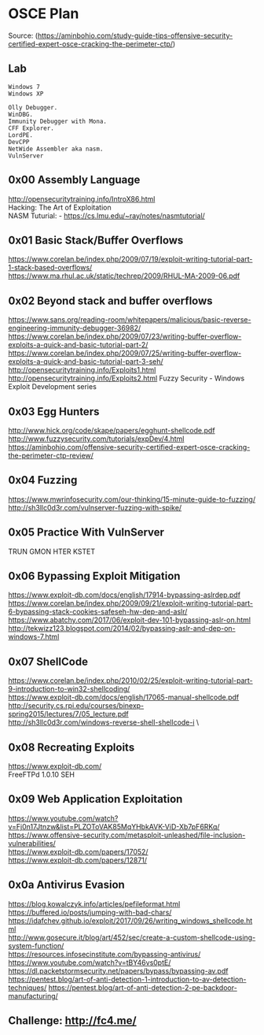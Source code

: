 # OSCE Plan 
Source: (https://aminbohio.com/study-guide-tips-offensive-security-certified-expert-osce-cracking-the-perimeter-ctp/)

## Lab

```
Windows 7
Windows XP
```
```
Olly Debugger.
WinDBG.
Immunity Debugger with Mona.
CFF Explorer.
LordPE.
DevCPP
NetWide Assembler aka nasm.
VulnServer
```

## 0x00 Assembly Language

http://opensecuritytraining.info/IntroX86.html \
Hacking: The Art of Exploitation \
NASM Tuturial: - https://cs.lmu.edu/~ray/notes/nasmtutorial/

## 0x01 Basic Stack/Buffer Overflows

https://www.corelan.be/index.php/2009/07/19/exploit-writing-tutorial-part-1-stack-based-overflows/ \
https://www.ma.rhul.ac.uk/static/techrep/2009/RHUL-MA-2009-06.pdf

## 0x02 Beyond stack and buffer overflows

https://www.sans.org/reading-room/whitepapers/malicious/basic-reverse-engineering-immunity-debugger-36982/ \
https://www.corelan.be/index.php/2009/07/23/writing-buffer-overflow-exploits-a-quick-and-basic-tutorial-part-2/ \
https://www.corelan.be/index.php/2009/07/25/writing-buffer-overflow-exploits-a-quick-and-basic-tutorial-part-3-seh/ \
http://opensecuritytraining.info/Exploits1.html \
http://opensecuritytraining.info/Exploits2.html
Fuzzy Security - Windows Exploit Development series

## 0x03 Egg Hunters

http://www.hick.org/code/skape/papers/egghunt-shellcode.pdf \
http://www.fuzzysecurity.com/tutorials/expDev/4.html \
https://aminbohio.com/offensive-security-certified-expert-osce-cracking-the-perimeter-ctp-review/

## 0x04 Fuzzing

https://www.mwrinfosecurity.com/our-thinking/15-minute-guide-to-fuzzing/ \
http://sh3llc0d3r.com/vulnserver-fuzzing-with-spike/

## 0x05 Practice With VulnServer

TRUN
GMON
HTER
KSTET

## 0x06 Bypassing Exploit Mitigation

https://www.exploit-db.com/docs/english/17914-bypassing-aslrdep.pdf \
https://www.corelan.be/index.php/2009/09/21/exploit-writing-tutorial-part-6-bypassing-stack-cookies-safeseh-hw-dep-and-aslr/ \
https://www.abatchy.com/2017/06/exploit-dev-101-bypassing-aslr-on.html \
http://tekwizz123.blogspot.com/2014/02/bypassing-aslr-and-dep-on-windows-7.html

## 0x07 ShellCode

https://www.corelan.be/index.php/2010/02/25/exploit-writing-tutorial-part-9-introduction-to-win32-shellcoding/ \
https://www.exploit-db.com/docs/english/17065-manual-shellcode.pdf \
http://security.cs.rpi.edu/courses/binexp-spring2015/lectures/7/05_lecture.pdf \
http://sh3llc0d3r.com/windows-reverse-shell-shellcode-i \

## 0x08 Recreating Exploits

https://www.exploit-db.com/ \
FreeFTPd 1.0.10 SEH

## 0x09 Web Application Exploitation
https://www.youtube.com/watch?v=Fj0n17Jtnzw&list=PLZOToVAK85MqYHbkAVK-ViD-Xb7pF6RKq/ \
https://www.offensive-security.com/metasploit-unleashed/file-inclusion-vulnerabilities/ \
https://www.exploit-db.com/papers/17052/ \
https://www.exploit-db.com/papers/12871/

## 0x0a Antivirus Evasion

https://blog.kowalczyk.info/articles/pefileformat.html \
https://buffered.io/posts/jumping-with-bad-chars/ \
https://idafchev.github.io/exploit/2017/09/26/writing_windows_shellcode.html \
http://www.gosecure.it/blog/art/452/sec/create-a-custom-shellcode-using-system-function/ \
https://resources.infosecinstitute.com/bypassing-antivirus/ \
https://www.youtube.com/watch?v=tBY46vs0ptE/ \
https://dl.packetstormsecurity.net/papers/bypass/bypassing-av.pdf \
https://pentest.blog/art-of-anti-detection-1-introduction-to-av-detection-techniques/
https://pentest.blog/art-of-anti-detection-2-pe-backdoor-manufacturing/


## Challenge: http://fc4.me/

